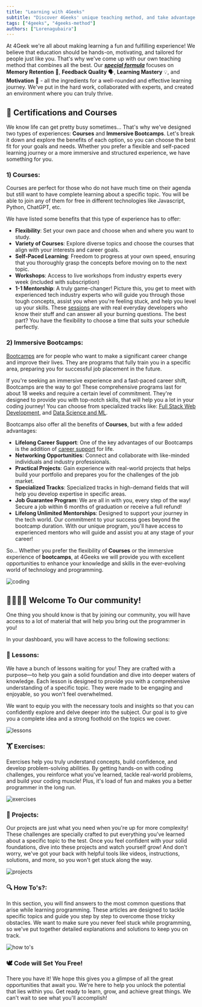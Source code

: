 ```yaml
---
title: "Learning with 4Geeks"
subtitle: "Discover 4Geeks' unique teaching method, and take advantage of our certifications, courses and bootcamps for an immersive and effective educational experience."
tags: ["4geeks", "4geeks-method"]
authors: ["Lorenagubaira"]
---
```


At 4Geek we're all about making learning a fun and fulfilling experience! We believe that education should be hands-on, motivating, and tailored for people just like you. That's why we've come up with our own teaching method that combines all the best. Our ***[special formula](https://4geeks.com/mastering-technical-knowledge)*** focuses on **Memory Retention** 🧠, **Feedback Quality** 🗣️, **Learning Mastery** 💡, and **Motivation** 💪 - all the ingredients for a well-rounded and effective learning journey. We've put in the hard work, collaborated with experts, and created an environment where you can truly thrive.

## 🥇 Certifications and Courses

We know life can get pretty busy sometimes... That's why we've designed two types of experiences: **Courses** and **Immersive Bootcamps**.
Let's break it down and explore the benefits of each option, so you can choose the best fit for your goals and needs. Whether you prefer a flexible and self-paced learning journey or a more immersive and structured experience, we have something for you.

### 1) Courses:

Courses are perfect for those who do not have much time on their agenda but still want to have complete learning about a specific topic. You will be able to join any of them for free in different technologies like Javascript, Python, ChatGPT, etc.

We have listed some benefits that this type of experience has to offer:
 
- **Flexibility**: Set your own pace and choose when and where you want to study.
- **Variety of Courses**: Explore diverse topics and choose the courses that align with your interests and career goals.
- **Self-Paced Learning**: Freedom to progress at your own speed, ensuring that you thoroughly grasp the concepts before moving on to the next topic.
- **Workshops**: Access to live workshops from industry experts every week (included with subscription)
- **1-1 Mentorship**: A truly game-changer! Picture this, you get to meet with experienced tech industry experts who will guide you through those tough concepts, assist you when you're feeling stuck, and help you level up your skills. These [sessions](https://4geeks.com/mentorships) are with real everyday developers who know their stuff and can answer all your burning questions. The best part? You have the flexibility to choose a time that suits your schedule perfectly.

### 2) Immersive Bootcamps:

[Bootcamps](https://4geeksacademy.com/us/index?lang=en) are for people who want to make a significant career change and improve their lives. They are programs that fully train you in a specific area, preparing you for successful job placement in the future.

If you're seeking an immersive experience and a fast-paced career shift, Bootcamps are the way to go! These comprehensive programs last for about 18 weeks and require a certain level of commitment. They're designed to provide you with top-notch skills, that will help you a lot in your coding journey! You can choose from specialized tracks like: [Full Stack Web Development](https://4geeksacademy.com/us/coding-bootcamps/part-time-full-stack-developer), and [Data Science and ML](https://4geeksacademy.com/us/coding-bootcamps/datascience-machine-learning).

Bootcamps also offer all the benefits of **Courses**, but with a few added advantages:

- **Lifelong Career Support**: One of the key advantages of our Bootcamps is the addition of [career support](https://4geeks.com/about-us#career-support-geekpal) for life.
- **Networking Opportunities**: Connect and collaborate with like-minded individuals and industry professionals.
- **Practical Projects**: Gain experience with real-world projects that helps build your portfolio and prepares you for the challenges of the job market.
- **Specialized Tracks**: Specialized tracks in high-demand fields that will help you develop expertise in specific areas.
- **Job Guarantee Program**:  We are all in with you, every step of the way! Secure a job within 6 months of graduation or receive a full refund!
- **Lifelong Unlimited Mentorships**: Designed to support your journey in the tech world. Our commitment to your success goes beyond the bootcamp duration. With our unique program, you'll have access to experienced mentors who will guide and assist you at any stage of your career!

So... Whether you prefer the flexibility of **Courses** or the immersive experience of **bootcamps**, at 4Geeks we will provide you with excellent opportunities to enhance your knowledge and skills in the ever-evolving world of technology and programming.

![coding](https://breathecode.herokuapp.com/v1/media/file/coding-gif?raw=true)

## 👨‍👩‍👧‍👦 Welcome To Our community!

One thing you should know is that by joining our community, you will have access to a lot of material that will help you bring out the programmer in you!

In your dashboard, you will have access to the following sections:

### 📖 Lessons:

We have a bunch of lessons waiting for you! They are crafted with a purpose—to help you gain a solid foundation and dive into deeper waters of knowledge. Each lesson is designed to provide you with a comprehensive understanding of a specific topic. They were made to be engaging and enjoyable, so you won't feel overwhelmed.

We want to equip you with the necessary tools and insights so that you can confidently explore and delve deeper into the subject. Our goal is to give you a complete idea and a strong foothold on the topics we cover.

![lessons](https://breathecode.herokuapp.com/v1/media/file/lessons-png?raw=true)

### 🏋️ Exercises:

Exercises help you truly understand concepts, build confidence, and develop problem-solving abilities. By getting hands-on with coding challenges, you reinforce what you've learned, tackle real-world problems, and build your coding muscle! Plus, it's load of fun and makes you a better programmer in the long run.

![exercises](https://breathecode.herokuapp.com/v1/media/file/exercises-png?raw=true)

### 🌱 Projects:

Our projects are just what you need when you're up for more complexity! These challenges are specially crafted to put everything you've learned about a specific topic to the test. Once you feel confident with your solid foundations, dive into these projects and watch yourself grow! And don't worry, we've got your back with helpful tools like videos, instructions, solutions, and more, so you won't get stuck along the way.

![projects](https://breathecode.herokuapp.com/v1/media/file/projects-png?raw=true)

### 🔍 How To's?:

In this section, you will find answers to the most common questions that arise while learning programming. These articles are designed to tackle specific topics and guide you step by step to overcome those tricky obstacles. We want to make sure you never feel stuck while programming, so we've put together detailed explanations and solutions to keep you on track.

![how to's](https://breathecode.herokuapp.com/v1/media/file/how-to-s-png?raw=true)

### 🕊️ Code will Set You Free!

There you have it! We hope this gives you a glimpse of all the great opportunities that await you. We're here to help you unlock the potential that lies within you. Get ready to learn, grow, and achieve great things. We can't wait to see what you'll accomplish!







